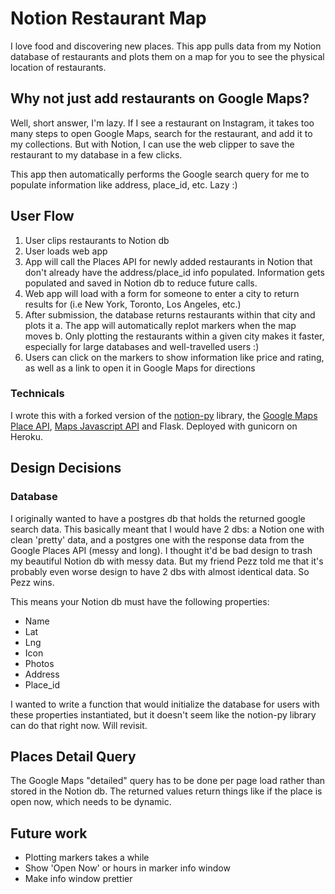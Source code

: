
# Notion Restaurant Map
I love food and discovering new places. This app pulls data from my Notion database of restaurants and plots them on a map for you to see the physical location of restaurants.

## Why not just add restaurants on Google Maps?
Well, short answer, I'm lazy. If I see a restaurant on Instagram, it takes too many steps to open Google Maps, search for the restaurant, and add it to my collections. But with Notion, I can use the web clipper to save the restaurant to my database in a few clicks.

This app then automatically performs the Google search query for me to populate information like address, place_id, etc. Lazy :)

## User Flow
1. User clips restaurants to Notion db
2. User loads web app
3. App will call the Places API for newly added restaurants in Notion that don't already have the address/place_id info populated. Information gets populated and saved in Notion db to reduce future calls.
4. Web app will load with a form for someone to enter a city to return results for (i.e New York, Toronto, Los Angeles, etc.)
5. After submission, the database returns restaurants within that city and plots it
	a. The app will automatically replot markers when the map moves
	b. Only plotting the restaurants within a given city makes it faster, especially for large databases and well-travelled users :)
7. Users can click on the markers to show information like price and rating, as well as a link to open it in Google Maps for directions

### Technicals
I wrote this with a forked version of the [notion-py](https://github.com/jamalex/notion-py) library, the [Google Maps Place API](https://developers.google.com/places/web-service/intro), [Maps Javascript API](https://developers.google.com/maps/documentation/javascript/tutorial) and Flask. Deployed with gunicorn on Heroku. 

## Design Decisions
### Database
I originally wanted to have a postgres db that holds the returned google search data. This basically meant that I would have 2 dbs: a Notion one with clean 'pretty' data, and a postgres one with the response data from the Google Places API (messy and long). I thought it'd be bad design to trash my beautiful Notion db with messy data. But my friend Pezz told me that it's probably even worse design to have 2 dbs with almost identical data. So Pezz wins.

This means your Notion db must have the following properties:
- Name
- Lat
- Lng
- Icon
- Photos
- Address
- Place_id

I wanted to write a function that would initialize the database for users with these properties instantiated, but it doesn't seem like the notion-py library can do that right now. Will revisit.

## Places Detail Query
The Google Maps "detailed" query has to be done per page load rather than stored in the Notion db. The returned values return things like if the place is open now, which needs to be dynamic.

## Future work
- Plotting markers takes a while
- Show 'Open Now' or hours in marker info window 
- Make info window prettier